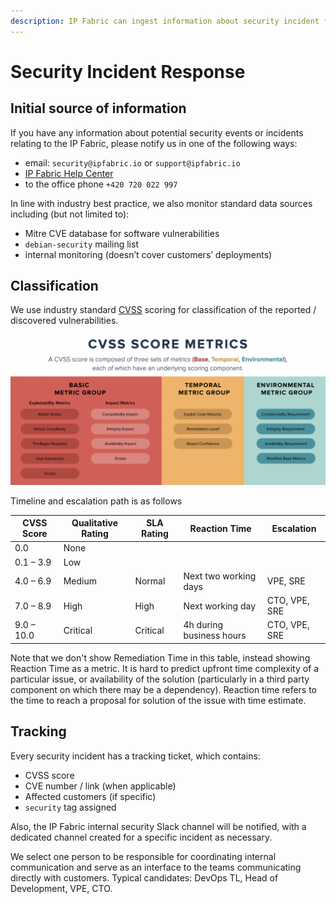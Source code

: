 ```yaml
---
description: IP Fabric can ingest information about security incident from multiple sources.
---
```


# Security Incident Response

## Initial source of information

If you have any information about potential security events or incidents relating to the IP Fabric, please notify us in one of the following ways:

- email: `security@ipfabric.io` or `support@ipfabric.io`
- [IP Fabric Help Center](https://support.ipfabric.io)
- to the office phone `+420 720 022 997`

In line with industry best practice, we also monitor standard data sources including (but not limited to):

- Mitre CVE database for software vulnerabilities
- `debian-security` mailing list
- internal monitoring (doesn’t cover customers’ deployments)

## Classification

We use industry standard [CVSS](https://en.wikipedia.org/wiki/Common_Vulnerability_Scoring_System) scoring for classification of the reported / discovered vulnerabilities.

![CVSS Score](cvss.png)

Timeline and escalation path is as follows

| CVSS Score | Qualitative Rating | SLA Rating | Reaction Time            | Escalation    |
| ---------- | ------------------ | ---------- | ------------------------ | ------------- |
| 0.0        | None               |
| 0.1 – 3.9  | Low                |
| 4.0 – 6.9  | Medium             | Normal     | Next two working days    | VPE, SRE      |
| 7.0 – 8.9  | High               | High       | Next working day         | CTO, VPE, SRE |
| 9.0 – 10.0 | Critical           | Critical   | 4h during business hours | CTO, VPE, SRE |

Note that we don't show Remediation Time in this table, instead showing Reaction Time as a metric. It is hard to predict upfront time complexity of a particular issue, or availability of the solution (particularly in a third party component on which there may be a dependency). Reaction time refers to the time to reach a proposal for solution of the issue with time estimate.

## Tracking

Every security incident has a tracking ticket, which contains:

- CVSS score
- CVE number / link (when applicable)
- Affected customers (if specific)
- `security` tag assigned

Also, the IP Fabric internal security Slack channel will be notified, with a dedicated channel created for a specific incident as necessary.

We select one person to be responsible for coordinating internal communication and serve as an interface to the teams communicating directly with customers. Typical candidates: DevOps TL, Head of Development, VPE, CTO.
